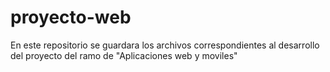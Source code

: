 # proyecto-web
En este repositorio se guardara los archivos correspondientes al desarrollo del proyecto del ramo de "Aplicaciones web y moviles"
